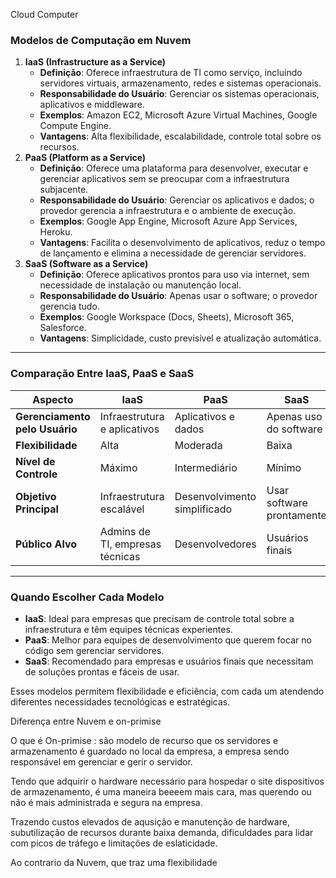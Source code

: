 Cloud Computer

### **Modelos de Computação em Nuvem**

1. **IaaS (Infrastructure as a Service)**
    - **Definição**: Oferece infraestrutura de TI como serviço, incluindo servidores virtuais, armazenamento, redes e sistemas operacionais.
    - **Responsabilidade do Usuário**: Gerenciar os sistemas operacionais, aplicativos e middleware.
    - **Exemplos**: Amazon EC2, Microsoft Azure Virtual Machines, Google Compute Engine.
    - **Vantagens**: Alta flexibilidade, escalabilidade, controle total sobre os recursos.
2. **PaaS (Platform as a Service)**
    - **Definição**: Oferece uma plataforma para desenvolver, executar e gerenciar aplicativos sem se preocupar com a infraestrutura subjacente.
    - **Responsabilidade do Usuário**: Gerenciar os aplicativos e dados; o provedor gerencia a infraestrutura e o ambiente de execução.
    - **Exemplos**: Google App Engine, Microsoft Azure App Services, Heroku.
    - **Vantagens**: Facilita o desenvolvimento de aplicativos, reduz o tempo de lançamento e elimina a necessidade de gerenciar servidores.
3. **SaaS (Software as a Service)**
    - **Definição**: Oferece aplicativos prontos para uso via internet, sem necessidade de instalação ou manutenção local.
    - **Responsabilidade do Usuário**: Apenas usar o software; o provedor gerencia tudo.
    - **Exemplos**: Google Workspace (Docs, Sheets), Microsoft 365, Salesforce.
    - **Vantagens**: Simplicidade, custo previsível e atualização automática.

---

### **Comparação Entre IaaS, PaaS e SaaS**

| **Aspecto** | **IaaS** | **PaaS** | **SaaS** |
| --- | --- | --- | --- |
| **Gerenciamento pelo Usuário** | Infraestrutura e aplicativos | Aplicativos e dados | Apenas uso do software |
| **Flexibilidade** | Alta | Moderada | Baixa |
| **Nível de Controle** | Máximo | Intermediário | Mínimo |
| **Objetivo Principal** | Infraestrutura escalável | Desenvolvimento simplificado | Usar software prontamente |
| **Público Alvo** | Admins de TI, empresas técnicas | Desenvolvedores | Usuários finais |

---

### **Quando Escolher Cada Modelo**

- **IaaS**: Ideal para empresas que precisam de controle total sobre a infraestrutura e têm equipes técnicas experientes.
- **PaaS**: Melhor para equipes de desenvolvimento que querem focar no código sem gerenciar servidores.
- **SaaS**: Recomendado para empresas e usuários finais que necessitam de soluções prontas e fáceis de usar.

Esses modelos permitem flexibilidade e eficiência, com cada um atendendo diferentes necessidades tecnológicas e estratégicas.

Diferença entre Nuvem e on-primise

O que é On-primise : são modelo de recurso que os servidores e armazenamento é guardado no local da empresa, a empresa sendo responsável em gerenciar e gerir o servidor.

Tendo que adquirir o hardware necessário para hospedar o site dispositivos de armazenamento, é uma maneira beeeem mais cara, mas querendo ou não é mais administrada e segura na empresa.

Trazendo custos elevados de aqusição e manutenção de hardware, subutilização de recursos durante baixa demanda, dificuldades para lidar com picos de tráfego e limitações de eslaticidade.

Ao contrario da Nuvem, que traz uma flexibilidade
